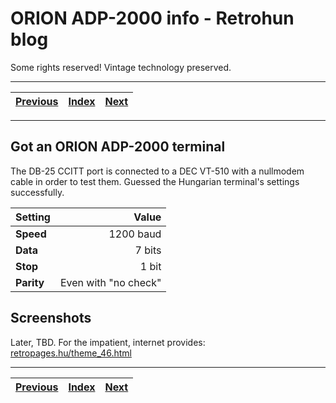 # ORION ADP-2000 info - Retrohun blog

Some rights reserved! Vintage technology preserved.

---

[Previous](../pcem14vsqnxdemo) | [Index](../../../../) | [Next](../randomupdates1)
--- | --- | ---

---

## Got an ORION ADP-2000 terminal
The DB-25 CCITT port is connected to a DEC VT-510 with a nullmodem cable in order to test them. Guessed the Hungarian terminal's settings successfully.

| Setting    | Value                |
| ---------- | --------------------:|
| **Speed**  | 1200 baud            |
| **Data**   | 7 bits               |
| **Stop**   | 1 bit                |
| **Parity** | Even with "no check" |

## Screenshots
Later, TBD. For the impatient, internet provides: [retropages.hu/theme_46.html](http://retropages.hu/theme_46.html#Orion_ADP_2000)

---

[Previous](../pcem14vsqnxdemo) | [Index](../../../../) | [Next](../randomupdates1)
--- | --- | ---

